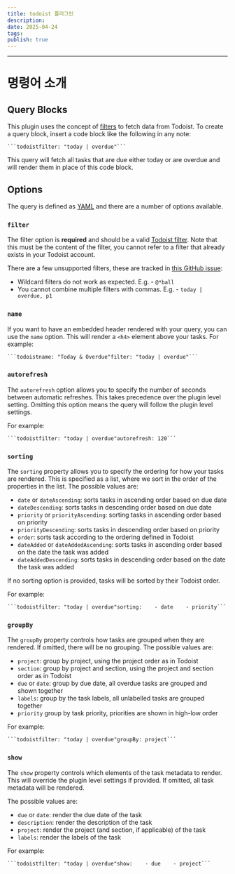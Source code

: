 ```yaml
---
title: todoist 플러그인
description: 
date: 2025-04-24
tags: 
publish: true
---
```



---
# 명령어 소개
## Query Blocks
This plugin uses the concept of [filters](https://todoist.com/help/articles/introduction-to-filters-V98wIH) to fetch data from Todoist. To create a query block, insert a code block like the following in any note:
````
```todoistfilter: "today | overdue"```
````
This query will fetch all tasks that are due either today or are overdue and will render them in place of this code block.

## Options[​](https://jamiebrynes7.github.io/obsidian-todoist-plugin/docs/query-blocks#options "Direct link to Options")
The query is defined as [YAML](https://yaml.org/) and there are a number of options available.
### `filter`[​](https://jamiebrynes7.github.io/obsidian-todoist-plugin/docs/query-blocks#filter "Direct link to filter")

The filter option is **required** and should be a valid [Todoist filter](https://todoist.com/help/articles/introduction-to-filters-V98wIH). Note that this must be the content of the filter, you cannot refer to a filter that already exists in your Todoist account.

There are a few unsupported filters, these are tracked in [this GitHub issue](https://github.com/jamiebrynes7/obsidian-todoist-plugin/issues/34):

- Wildcard filters do not work as expected. E.g. - `@*ball`
- You cannot combine multiple filters with commas. E.g. - `today | overdue, p1`

### `name`[​](https://jamiebrynes7.github.io/obsidian-todoist-plugin/docs/query-blocks#name "Direct link to name")
If you want to have an embedded header rendered with your query, you can use the `name` option. This will render a `<h4>` element above your tasks.
For example:
````
```todoistname: "Today & Overdue"filter: "today | overdue"```
````
### `autorefresh`[​](https://jamiebrynes7.github.io/obsidian-todoist-plugin/docs/query-blocks#autorefresh "Direct link to autorefresh")

The `autorefresh` option allows you to specify the number of seconds between automatic refreshes. This takes precedence over the plugin level setting. Omitting this option means the query will follow the plugin level settings.

For example:

````
```todoistfilter: "today | overdue"autorefresh: 120```
````

### `sorting`[​](https://jamiebrynes7.github.io/obsidian-todoist-plugin/docs/query-blocks#sorting "Direct link to sorting")

The `sorting` property allows you to specify the ordering for how your tasks are rendered. This is specified as a list, where we sort in the order of the properties in the list. The possible values are:

- `date` or `dateAscending`: sorts tasks in ascending order based on due date
- `dateDescending`: sorts tasks in descending order based on due date
- `priority` or `priorityAscending`: sorting tasks in ascending order based on priority
- `priorityDescending`: sorts tasks in descending order based on priority
- `order`: sorts task according to the ordering defined in Todoist
- `dateAdded` or `dateAddedAscending`: sorts tasks in ascending order based on the date the task was added
- `dateAddedDescending`: sorts tasks in descending order based on the date the task was added

If no sorting option is provided, tasks will be sorted by their Todoist order.

For example:

````
```todoistfilter: "today | overdue"sorting:    - date    - priority```
````

### `groupBy`[​](https://jamiebrynes7.github.io/obsidian-todoist-plugin/docs/query-blocks#groupby "Direct link to groupby")

The `groupBy` property controls how tasks are grouped when they are rendered. If omitted, there will be no grouping. The possible values are:

- `project`: group by project, using the project order as in Todoist
- `section`: group by project and section, using the project and section order as in Todoist
- `due` or `date`: group by due date, all overdue tasks are grouped and shown together
- `labels`: group by the task labels, all unlabelled tasks are grouped together
- `priority` group by task priority, priorities are shown in high-low order

For example:

````
```todoistfilter: "today | overdue"groupBy: project```
````

### `show`[​](https://jamiebrynes7.github.io/obsidian-todoist-plugin/docs/query-blocks#show "Direct link to show")

The `show` property controls which elements of the task metadata to render. This will override the plugin level settings if provided. If omitted, all task metadata will be rendered.

The possible values are:

- `due` or `date`: render the due date of the task
- `description`: render the description of the task
- `project`: render the project (and section, if applicable) of the task
- `labels`: render the labels of the task

For example:

````
```todoistfilter: "today | overdue"show:    - due    - project```
````
